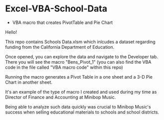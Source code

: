 # Excel-VBA-School-Data
- VBA macro that creates PivotTable and Pie Chart

Hello!

This repo contains Schools Data.xlsm which inlcudes a dataset regarding funding from the California Department of Education.

Once opened, you can explore the data and navigate to the Developer tab. There you will see the macro "Bens_Pivot_1" (you can also find the VBA code in the file called "VBA macro code" within this repo)

Running the macro generates a Pivot Table in a one sheet and a 3-D Pie Chart in another sheet.

It's an example of the type of macro I created and used during my time as Director of Finance and Accounting at Minibop Music. 

Being able to analyze such data quickly was crucial to Minibop Music's success when selling educational materials to schools and school districts.
